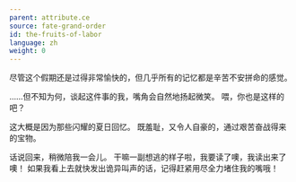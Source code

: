 ```yaml
---
parent: attribute.ce
source: fate-grand-order
id: the-fruits-of-labor
language: zh
weight: 0
---
```


尽管这个假期还是过得非常愉快的，但几乎所有的记忆都是辛苦不安拼命的感觉。

……但不知为何，谈起这件事的我，嘴角会自然地扬起微笑。
喂，你也是这样的吧？

这大概是因为那些闪耀的夏日回忆。
既羞耻，又令人自豪的，通过艰苦奋战得来的宝物。

话说回来，稍微陪我一会儿。
干嘛一副想逃的样子啦，我要读了噢，我读出来了噢！
如果我看上去就快发出诡异叫声的话，记得赶紧用尽全力堵住我的嘴哦！
